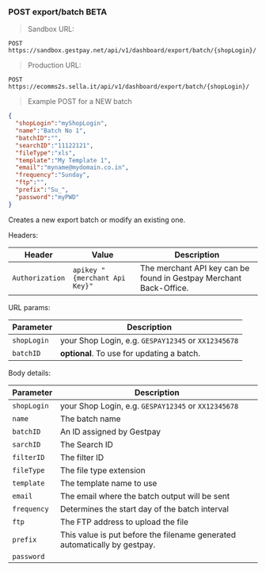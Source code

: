 ### POST export/batch <span class="beta">BETA</span>


> Sandbox URL:

```
POST https://sandbox.gestpay.net/api/v1/dashboard/export/batch/{shopLogin}/
```

> Production URL: 

```
POST https://ecomms2s.sella.it/api/v1/dashboard/export/batch/{shopLogin}/
```


> Example POST for a NEW batch 

```json
{  
  "shopLogin":"myShopLogin",
  "name":"Batch No 1",
  "batchID":"",
  "searchID":"11122121",
  "fileType":"xls",
  "template":"My Template 1",
  "email":"myname@mydomain.co.in",
  "frequency":"Sunday",
  "ftp":"",
  "prefix":"Su_",
  "password":"myPWD"
}
```

Creates a new export batch or modify an existing one. 

Headers: 

| Header | Value | Description |
| ------ | ----- | ----------- |
| `Authorization` | `apikey "{merchant Api Key}"` | The merchant API key can be found in Gestpay Merchant Back-Office. |

URL params: 

| Parameter | Description | 
| --------- | ----------- | 
| `shopLogin` | your Shop Login, e.g. `GESPAY12345` or `XX12345678`
| `batchID` | **optional**. To use for updating a batch. 

Body details: 

| Parameter | Description | 
| --------- | ----------- | 
| `shopLogin` | your Shop Login, e.g. `GESPAY12345` or `XX12345678`
| `name` | The batch name 
| `batchID` | An ID assigned by Gestpay 
| `sarchID` | The Search ID 
| `filterID` | The filter ID 
| `fileType` | The file type extension
| `template` | The template name to use
| `email` | The email where the batch output will be sent
| `frequency` | Determines the start day of the batch interval
| `ftp` | The FTP address to upload the file 
| `prefix` | This value is put before the filename generated automatically by gestpay. 
| `password` | 